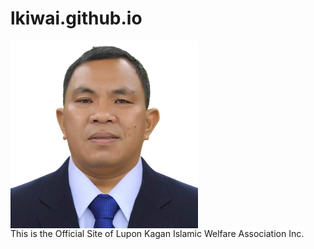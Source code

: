 # lkiwai.github.io
<img 
src="./images/datumohammer.JPG" 
alt="LKIWAI"
style=display:block;max-width:300px>
This is the Official Site of Lupon Kagan Islamic Welfare Association Inc.

